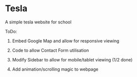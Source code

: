 # Tesla

A simple tesla website for school


ToDo:

1) Embed Google Map and allow for responsive viewing

2) Code to allow Contact Form utilisation

3) Modify Sidebar to allow for mobile/tablet viewing (1/2 done)

4) Add animation/scrolling magic to webpage

